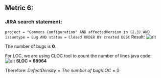 ## Metric 6:

### JIRA search statement:
`project = "Commons Configuration" AND affectedVersion in (2.3) AND issuetype = Bug AND status = Closed ORDER BY created DESC`
Result:
![alt](https://i.imgur.com/KdbNt1o.png)

The number of bugs is **0**.

For LOC, we are using CLOC tool to count the number of lines java code:
![alt](https://i.imgur.com/ZnxUaC5.png)
**SLOC = 68964**

Therefore:
$Defect Density = The\ number\ of \ bug / LOC = 0$